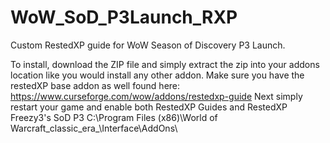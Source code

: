 # WoW_SoD_P3Launch_RXP
Custom RestedXP guide for WoW Season of Discovery P3 Launch.

To install, download the ZIP file and simply extract the zip into your addons location like you would install any other addon.
Make sure you have the restedXP base addon as well found here: https://www.curseforge.com/wow/addons/restedxp-guide
Next simply restart your game and enable both RestedXP Guides and RestedXP Freezy3's SoD P3
C:\Program Files (x86)\World of Warcraft\_classic_era_\Interface\AddOns\
